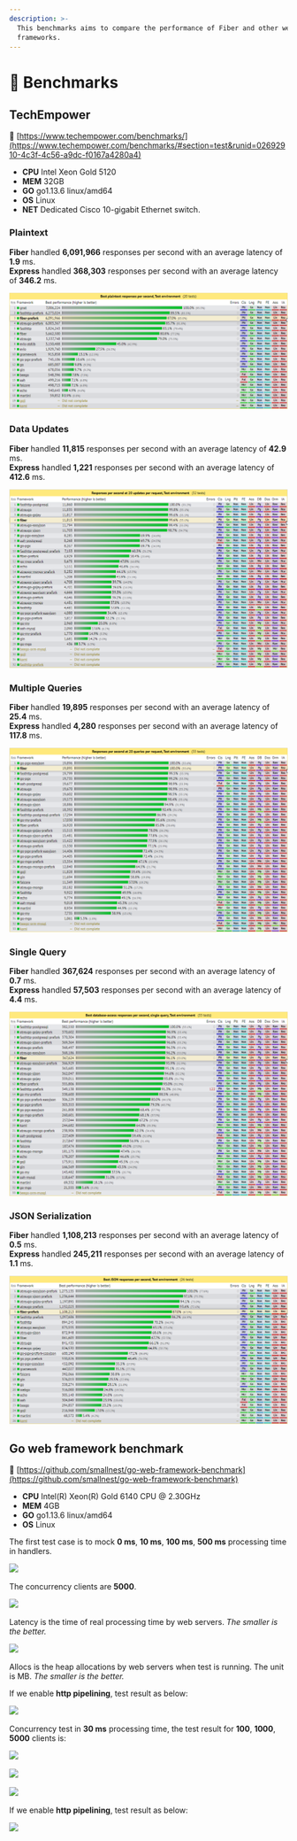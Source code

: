 ```yaml
---
description: >-
  This benchmarks aims to compare the performance of Fiber and other web
  frameworks.
---
```


# 🤖 Benchmarks

## TechEmpower

🔗 [https://www.techempower.com/benchmarks/](https://www.techempower.com/benchmarks/#section=test&runid=02692910-4c3f-4c56-a9dc-f0167a4280a4)

* **CPU** Intel Xeon Gold 5120
* **MEM** 32GB
* **GO** go1.13.6 linux/amd64
* **OS** Linux
* **NET** Dedicated Cisco 10-gigabit Ethernet switch.

### Plaintext

**Fiber** handled **6,091,966** responses per second with an average latency of **1.9** ms.  
**Express** handled **368,303** responses per second with an average latency of **346.2** ms.

![](.gitbook/assets/plaintext.png)

### Data Updates

**Fiber** handled **11,815** responses  per second with an average latency of **42.9** ms.  
**Express** handled **1,221** responses  per second with an average latency of **412.6** ms.

![](.gitbook/assets/data_updates.png)

### Multiple Queries

**Fiber** handled **19,895** responses per second with an average latency of **25.4** ms.  
**Express** handled **4,280** responses  per second with an average latency of **117.8** ms.

![](.gitbook/assets/multiple_queries.png)

### Single Query

**Fiber** handled **367,624** responses per second with an average latency of **0.7** ms.  
**Express** handled **57,503** responses  per second with an average latency of **4.4** ms.

![](.gitbook/assets/single_query.png)

### JSON Serialization

**Fiber** handled **1,108,213** responses per second with an average latency of **0.5** ms.  
**Express** handled **245,211** responses  per second with an average latency of **1.1** ms.

![](.gitbook/assets/json.png)

## Go web framework benchmark

🔗 [https://github.com/smallnest/go-web-framework-benchmark](https://github.com/smallnest/go-web-framework-benchmark)

* **CPU** Intel\(R\) Xeon\(R\) Gold 6140 CPU @ 2.30GHz
* **MEM** 4GB
* **GO** go1.13.6 linux/amd64
* **OS** Linux

The first test case is to mock **0 ms**, **10 ms**, **100 ms**, **500 ms** processing time in handlers.

![](https://raw.githubusercontent.com/gofiber/docs/master/.gitbook/assets/benchmark.png)

The concurrency clients are **5000**.

![](https://raw.githubusercontent.com/gofiber/docs/master/.gitbook/assets/benchmark_latency.png)

Latency is the time of real processing time by web servers. _The smaller is the better._

![](https://raw.githubusercontent.com/gofiber/docs/master/.gitbook/assets/benchmark_alloc.png)

Allocs is the heap allocations by web servers when test is running. The unit is MB. _The smaller is the better._

If we enable **http pipelining**, test result as below:

![](https://raw.githubusercontent.com/gofiber/docs/master/.gitbook/assets/benchmark-pipeline.png)

Concurrency test in **30 ms** processing time, the test result for **100**, **1000**, **5000** clients is:

![](https://raw.githubusercontent.com/gofiber/docs/master/.gitbook/assets/concurrency.png)

![](https://raw.githubusercontent.com/gofiber/docs/master/.gitbook/assets/concurrency_latency.png)

![](https://raw.githubusercontent.com/gofiber/docs/master/.gitbook/assets/concurrency_alloc.png)

If we enable **http pipelining**, test result as below:

![](https://raw.githubusercontent.com/gofiber/docs/master/.gitbook/assets/concurrency-pipeline.png)

